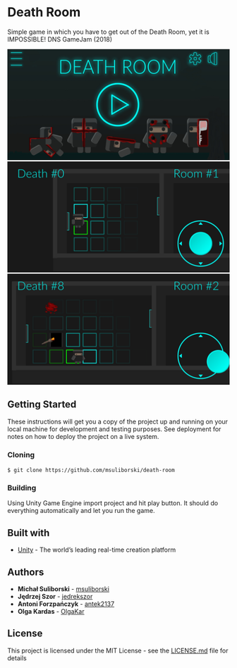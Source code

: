 # Death Room

Simple game in which you have to get out of the Death Room, yet it is IMPOSSIBLE! DNS GameJam (2018) </br>

<p align="center">
  <img width="940" src="Assets/screens/1.jpg">
  <img width="940" src="Assets/screens/2.jpg">
  <img width="940" src="Assets/screens/3.jpg">
</p>

## Getting Started

These instructions will get you a copy of the project up and running on your local machine for development and testing purposes. See deployment for notes on how to deploy the project on a live system.

### Cloning

```
$ git clone https://github.com/msuliborski/death-room
```

### Building

Using Unity Game Engine import project and hit play button. It should do everything automatically and let you run the game.

## Built with

* [Unity](https://unity.com/) - The world’s leading
real-time creation platform

## Authors

* **Michał Suliborski** - [msuliborski](https://github.com/msuliborski)
* **Jędrzej Szor** - [jedrekszor](https://github.com/jedrekszor)
* **Antoni Forzpańczyk** - [antek2137](https://github.com/antek2137)
* **Olga Kardas** - [OlgaKar](https://github.com/OlgaKar)

## License

This project is licensed under the MIT License - see the [LICENSE.md](LICENSE.md) file for details



